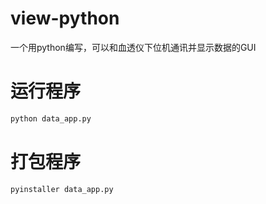 # view-python
一个用python编写，可以和血透仪下位机通讯并显示数据的GUI
# 运行程序
```bash
python data_app.py
```
# 打包程序
```bash
pyinstaller data_app.py
```
